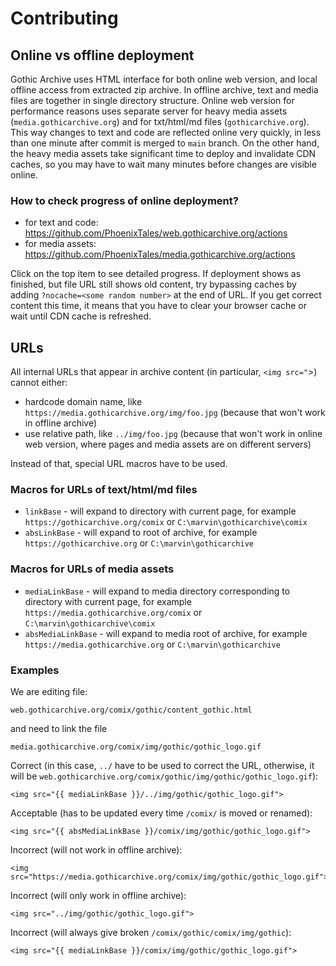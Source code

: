 # Contributing

## Online vs offline deployment
Gothic Archive uses HTML interface for both online web version, and local offline access from extracted zip archive.
In offline archive, text and media files are together in single directory structure.
Online web version for performance reasons uses separate server for heavy media assets (`media.gothicarchive.org`) and for txt/html/md files (`gothicarchive.org`). This way changes to text and code are reflected online very quickly, in less than one minute after commit is merged to `main` branch. On the other hand, the heavy media assets take significant time to deploy and invalidate CDN caches, so you may have to wait many minutes before changes are visible online.

### How to check progress of online deployment?
- for text and code: https://github.com/PhoenixTales/web.gothicarchive.org/actions
- for media assets: https://github.com/PhoenixTales/media.gothicarchive.org/actions

Click on the top item to see detailed progress. If deployment shows as finished, but file URL still shows old content, try bypassing caches by adding `?nocache=<some random number>` at the end of URL. If you get correct content this time, it means that you have to clear your browser cache or wait until CDN cache is refreshed.

## URLs
All internal URLs that appear in archive content (in particular, `<img src="`>) cannot either:
- hardcode domain name, like `https://media.gothicarchive.org/img/foo.jpg` (because that won't work in offline archive)
- use relative path, like `../img/foo.jpg` (because that won't work in online web version, where pages and media assets are on different servers)

Instead of that, special URL macros have to be used.

### Macros for URLs of text/html/md files
- `linkBase` - will expand to directory with current page, for example `https://gothicarchive.org/comix` or `C:\marvin\gothicarchive\comix`
- `absLinkBase` - will expand to root of archive, for example `https://gothicarchive.org` or `C:\marvin\gothicarchive`

### Macros for URLs of media assets 
- `mediaLinkBase` - will expand to media directory corresponding to directory with current page, for example `https://media.gothicarchive.org/comix` or `C:\marvin\gothicarchive\comix`
- `absMediaLinkBase` - will expand to media root of archive, for example `https://media.gothicarchive.org` or `C:\marvin\gothicarchive`

### Examples
We are editing file:
```
web.gothicarchive.org/comix/gothic/content_gothic.html
```
and need to link the file
```
media.gothicarchive.org/comix/img/gothic/gothic_logo.gif
```
Correct (in this case, `../` have to be used to correct the URL, otherwise, it will be `web.gothicarchive.org/comix/gothic/img/gothic/gothic_logo.gif`):
```
<img src="{{ mediaLinkBase }}/../img/gothic/gothic_logo.gif">
```
Acceptable (has to be updated every time `/comix/` is moved or renamed):
```
<img src="{{ absMediaLinkBase }}/comix/img/gothic/gothic_logo.gif">
```
Incorrect (will not work in offline archive):
```
<img src="https://media.gothicarchive.org/comix/img/gothic/gothic_logo.gif">
```
Incorrect (will only work in offline archive):
```
<img src="../img/gothic/gothic_logo.gif">
```
Incorrect (will always give broken `/comix/gothic/comix/img/gothic`):
```
<img src="{{ mediaLinkBase }}/comix/img/gothic/gothic_logo.gif">
```
